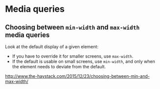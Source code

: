 # Media queries

## Choosing between `min-width` and `max-width` media queries

Look at the default display of a given element:

* If you have to override it for smaller screens, use `max-width`.
* If the default is usable on small screens, use `min-width`, and only when the element needs to deviate from the default.

<http://www.the-haystack.com/2015/12/23/choosing-between-min-and-max-width/>
